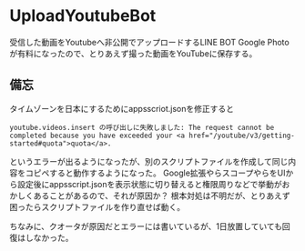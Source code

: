 # UploadYoutubeBot
受信した動画をYoutubeへ非公開でアップロードするLINE BOT
Google Photo が有料になったので、とりあえず撮った動画をYouTubeに保存する。

## 備忘
タイムゾーンを日本にするためにappsscriot.jsonを修正すると
```
youtube.videos.insert の呼び出しに失敗しました: The request cannot be completed because you have exceeded your <a href="/youtube/v3/getting-started#quota">quota</a>.
```
というエラーが出るようになったが、別のスクリプトファイルを作成して同じ内容をコピペすると動作するようになった。
Google拡張やらスコープやらをUIから設定後にappsscript.jsonを表示状態に切り替えると権限周りなどで挙動がおかしくあることがあるので、それが原因か？
根本対処は不明だが、とりあえず困ったらスクリプトファイルを作り直せば動く。

ちなみに、クオータが原因だとエラーには書いているが、1日放置していても回復はしなかった。
